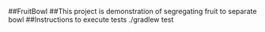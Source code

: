 ##FruitBowl
##This project is demonstration of segregating fruit to separate bowl
##Instructions to execute tests
./gradlew  test
